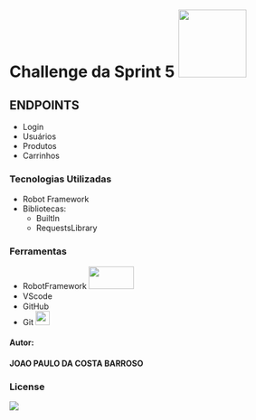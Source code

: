 # Challenge da Sprint 5 <img src="https://upload.wikimedia.org/wikipedia/commons/e/e4/Robot-framework-logo.png" width="120" height="120"/>

## ENDPOINTS
- Login
- Usuários 
- Produtos 
- Carrinhos

### Tecnologias Utilizadas
- Robot Framework <img src="https://cdn.jsdelivr.net/gh/devicons/devicon/icons/python/python-original.svg" width="15" height="15"/>
- Bibliotecas:
  - BuiltIn
  - RequestsLibrary

### Ferramentas
- RobotFramework <img src="https://miro.medium.com/max/553/1*wnMQPTmEsIq0TiRgfX4hig.png" width="80" height="40"/>
- VScode <img src="https://cdn.jsdelivr.net/gh/devicons/devicon/icons/vscode/vscode-original.svg"  width="15" height="15"/>      
- GitHub <img src="https://cdn.jsdelivr.net/gh/devicons/devicon/icons/github/github-original-wordmark.svg" width="15" height="15"/>
- Git <img src="https://cdn.jsdelivr.net/gh/devicons/devicon/icons/git/git-original-wordmark.svg" width="25" height="25"/>    


#### Autor:
#### JOAO PAULO DA COSTA BARROSO

### License

<img src = "https://img.shields.io/apm/l/modo">
